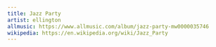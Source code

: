 ```yaml
---
title: Jazz Party
artist: ellington
allmusic: https://www.allmusic.com/album/jazz-party-mw0000035746
wikipedia: https://en.wikipedia.org/wiki/Jazz_Party
---
```

